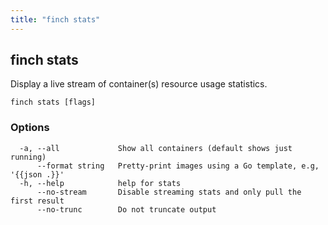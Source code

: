 ```yaml
---
title: "finch stats"
---
```


## finch stats

Display a live stream of container(s) resource usage statistics.

```
finch stats [flags]
```

### Options

```
  -a, --all             Show all containers (default shows just running)
      --format string   Pretty-print images using a Go template, e.g, '{{json .}}'
  -h, --help            help for stats
      --no-stream       Disable streaming stats and only pull the first result
      --no-trunc        Do not truncate output
```
